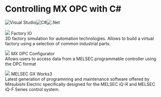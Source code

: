 # Controlling MX OPC with C#

![Visual Studio](https://img.shields.io/badge/Visual%20Studio-5C2D91.svg?style=for-the-badge&logo=visual-studio&logoColor=white)![C#](https://img.shields.io/badge/c%23-%23239120.svg?style=for-the-badge&logo=c-sharp&logoColor=white)![.Net](https://img.shields.io/badge/.NET-5C2D91?style=for-the-badge&logo=.net&logoColor=white)  <br>
<br>
<img src="https://drive.google.com/uc?export=view&id=1vnKKPSc7y49XuTwCEOd8DT1Yd6Qp5KGc"> Factory IO<br>
3D factory simulation for automation technologies. Allows to build a virtual factory using a selection of common industrial parts.

<img src="https://drive.google.com/uc?export=view&id=1Ce426YO1MTslauwWPRQki9CSI-TeghjN"> MX OPC Configurator<br>
Allows users to access data from a MELSEC programmable controller using the OPC format

<img src="https://drive.google.com/uc?export=view&id=1F-Qp7uRD5quDFHZX9vl4SSi0P05CHn4w"> MELSEC GX Works3 <br> 
Latest generation of programming and maintenance software offered by Mitsubishi Electric specifically designed for the MELSEC iQ-R and MELSEC iQ-F Series control system.
